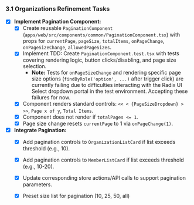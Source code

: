 ### 3.1 Organizations Refinement Tasks 

*   [X] **Implement Pagination Component:**
    *   [X] Create reusable `PaginationComponent` (`apps/web/src/components/common/PaginationComponent.tsx`) with props for `currentPage`, `pageSize`, `totalItems`, `onPageChange`, `onPageSizeChange`, `allowedPageSizes`.
    *   [X] Implement TDD: Create `PaginationComponent.test.tsx` with tests covering rendering logic, button clicks/disabling, and page size selection.
        *   **Note:** Tests for `onPageSizeChange` and rendering specific page size options (`findByRole('option', ...)` after trigger click) are currently failing due to difficulties interacting with the Radix UI Select dropdown portal in the test environment. Accepting these failures for now.
    *   [X] Component renders standard controls: `<< < {PageSizeDropdown} > >>`, `Page x of y`, `Total Items`.
    *   [X] Component does not render if `totalPages <= 1`.
    *   [X] Page size change resets `currentPage` to 1 via `onPageChange(1)`.
*   [X] **Integrate Pagination:**
    *   [X] Add pagination controls to `OrganizationListCard` if list exceeds threshold (e.g., 10).
    *   [X] Add pagination controls to `MemberListCard` if list exceeds threshold (e.g., 10-20).
    *   [X] Update corresponding store actions/API calls to support pagination parameters.
    *   [X] Preset size list for pagination (10, 25, 50, all)
    
